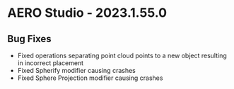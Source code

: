 # AERO Studio - 2023.1.55.0

## Bug Fixes

- Fixed operations separating point cloud points to a new object resulting in incorrect placement
- Fixed Spherify modifier causing crashes
- Fixed Sphere Projection modifier causing crashes

